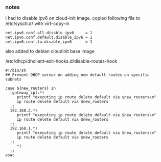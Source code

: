 ### notes
I had to disable ipv6 on cloud-init image. copied following file to /etc/sysctl.d/ with virt-copy-in

```
net.ipv6.conf.all.disable_ipv6     = 1
net.ipv6.conf.default.disable_ipv6 = 1
net.ipv6.conf.lo.disable_ipv6      = 1
```

also added to debian cloudinit base image

/etc/dhcp/dhclient-exit-hooks.d/disable-routes-hook
```
#!/bin/sh
## Prevent DHCP server on adding new default routes on specific subnets

case ${new_routers} in
  [gateway_ip].*)
     printf "executing ip route delete default via $new_routers\n"
     ip route delete default via $new_routers
  ;;
  192.168.2.*)
     printf "executing ip route delete default via $new_routers\n"
     ip route delete default via $new_routers
  ;;
  192.168.1.*)
     printf "executing ip route delete default via $new_routers\n"
     ip route delete default via $new_routers
  ;;
     *)
  ;;
esac
```